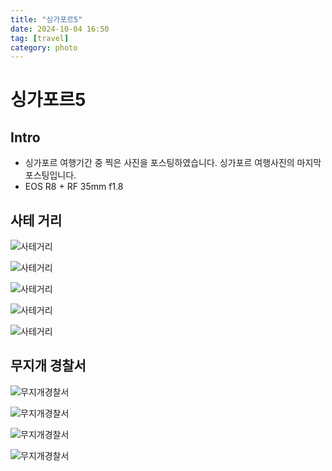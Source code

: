 ```yaml
---
title: "싱가포르5"
date: 2024-10-04 16:50
tag: [travel]
category: photo
---
```


# 싱가포르5

## Intro

- 싱가포르 여행기간 중 찍은 사진을 포스팅하였습니다. 싱가포르 여행사진의 마지막 포스팅입니다.
- EOS R8 + RF 35mm f1.8

## 사테 거리

![사테거리](https://j93.es/api/image/photo/singapore-5/1-사테거리1.jpg)

![사테거리](https://j93.es/api/image/photo/singapore-5/1-사테거리2.jpg)

![사테거리](https://j93.es/api/image/photo/singapore-5/1-사테거리3.jpg)

![사테거리](https://j93.es/api/image/photo/singapore-5/1-사테거리4.jpg)

![사테거리](https://j93.es/api/image/photo/singapore-5/1-사테거리5.jpg)

## 무지개 경찰서

![무지개경찰서](https://j93.es/api/image/photo/singapore-5/2-무지개경찰서1.jpg)

![무지개경찰서](https://j93.es/api/image/photo/singapore-5/2-무지개경찰서2.jpg)

![무지개경찰서](https://j93.es/api/image/photo/singapore-5/2-무지개경찰서3.jpg)

![무지개경찰서](https://j93.es/api/image/photo/singapore-5/2-무지개경찰서4.jpg)
